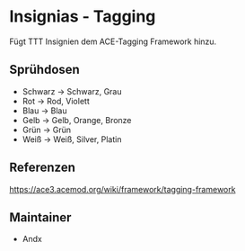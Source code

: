 # Insignias - Tagging

Fügt TTT Insignien dem ACE-Tagging Framework hinzu.

## Sprühdosen

- Schwarz -> Schwarz, Grau
- Rot -> Rod, Violett
- Blau -> Blau
- Gelb -> Gelb, Orange, Bronze
- Grün -> Grün
- Weiß -> Weiß, Silver, Platin

## Referenzen

<https://ace3.acemod.org/wiki/framework/tagging-framework>

## Maintainer

- Andx
